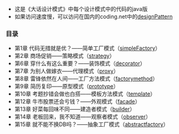 - 这是《大话设计模式》中每个设计模式中的代码的java版
- 如果访问速度慢，可以访问在国内的coding.net中的[designPattern](https://git.coding.net/cle/designPattern.git)

### 目录 ###

- 第1章 代码无措就是优？——简单工厂模式（[simpleFactory](https://coding.net/u/cle/p/designPattern/git/tree/master/simpleFactory)）
- 第2章 商场促销——策略模式（[strategy](https://coding.net/u/cle/p/designPattern/git/tree/master/strategy)）
- 第6章 穿什么有这么重要？——装饰模式（[decorator](https://coding.net/u/cle/p/designPattern/git/tree/master/decorator)）
- 第7章 为别人做嫁衣——代理模式（[proxy](https://coding.net/u/cle/p/designPattern/git/tree/master/proxy)）
- 第8章 雷锋依然在人间——工厂方法模式（[factorymethod](https://coding.net/u/cle/p/designPattern/git/tree/master/factorymethod)）
- 第9章 简历复印——原型模式（[prototype](https://coding.net/u/cle/p/designPattern/git/tree/master/prototype)）
- 第10章 考题抄错会做也白搭——模板方法模式（[template](https://coding.net/u/cle/p/designPattern/git/tree/master/template)）
- 第12章 牛市股票还会亏钱？——外观模式（[facade](https://coding.net/u/cle/p/designPattern/git/tree/master/facade)）
- 第13章 好菜每回味不同——建造者模式（[builder](https://coding.net/u/cle/p/designPattern/git/tree/master/builder)）
- 第14章 老板回来，我不知道——观察者模式（[observer](https://coding.net/u/cle/p/designPattern/git/tree/master/observer)）
- 第15章 就不能不换DB吗？——抽象工厂模式（[abstractfactory](https://coding.net/u/cle/p/designPattern/git/tree/master/abstractfactory)）

